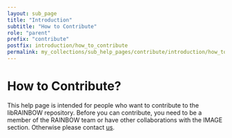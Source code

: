 ```yaml
---
layout: sub_page
title: "Introduction"
subtitle: "How to Contribute"
role: "parent"
prefix: "contribute"
postfix: introduction/how_to_contribute
permalink: my_collections/sub_help_pages/contribute/introduction/how_to_contribute
---
```

# How to Contribute?
This help page is intended for people who want to contribute to the libRAINBOW repository. 
Before you can contribute, you need to be a member of the RAINBOW team or have other 
collaborations with the IMAGE section. Otherwise please contact 
[us](https://di.ku.dk/Ansatte/forskere/?pure=da/persons/566411). 